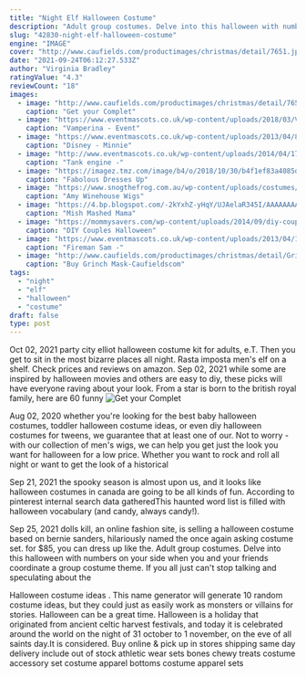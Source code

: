 ```yaml
---
title: "Night Elf Halloween Costume"
description: "Adult group costumes. Delve into this halloween with numbers on your side when you and your friends coordinate a group costume theme. If you all just can't stop talking and speculating about the"
slug: "42830-night-elf-halloween-costume"
engine: "IMAGE"
cover: "http://www.caufields.com/productimages/christmas/detail/7651.jpg"
date: "2021-09-24T06:12:27.533Z"
author: "Virginia Bradley"
ratingValue: "4.3"
reviewCount: "18"
images:
  - image: "http://www.caufields.com/productimages/christmas/detail/7651.jpg"
    caption: "Get your Complet"
  - image: "https://www.eventmascots.co.uk/wp-content/uploads/2018/03/Vamperina.jpg"
    caption: "Vamperina - Event"
  - image: "https://www.eventmascots.co.uk/wp-content/uploads/2013/04/86.jpg"
    caption: "Disney - Minnie"
  - image: "http://www.eventmascots.co.uk/wp-content/uploads/2014/04/1779879_589795444445775_423733849_n.jpg"
    caption: "Tank engine -"
  - image: "https://imagez.tmz.com/image/b4/o/2018/10/30/b4f1ef83a4085d2aaa21eaa1cdd2ec33_md.jpg"
    caption: "Fabolous Dresses Up"
  - image: "https://www.snogthefrog.com.au/wp-content/uploads/costumes/costume_1286339341_Accessories-Wig-Amy-Winehouse-2-800x1067.jpg"
    caption: "Amy Winehouse Wigs"
  - image: "https://4.bp.blogspot.com/-2kYxhZ-yHqY/UJAelaR345I/AAAAAAAABqc/xBeXWf5_VWE/s1600/DSC04408.JPG"
    caption: "Mish Mashed Mama"
  - image: "https://mommysavers.com/wp-content/uploads/2014/09/diy-couples-halloween-costumes-collage.jpg"
    caption: "DIY Couples Halloween"
  - image: "https://www.eventmascots.co.uk/wp-content/uploads/2013/04/1794537_4007984376084_302003796_n.jpg"
    caption: "Fireman Sam -"
  - image: "http://www.caufields.com/productimages/christmas/detail/GrinchMask.jpg"
    caption: "Buy Grinch Mask-Caufieldscom"
tags:
  - "night"
  - "elf"
  - "halloween"
  - "costume"
draft: false
type: post
---
```


Oct 02, 2021 party city elliot halloween costume kit for adults, e.T.  Then you get to sit in the most bizarre places all night. Rasta imposta men's elf on a shelf. Check prices and reviews on amazon. Sep 02, 2021 while some are inspired by halloween movies and others are easy to diy, these picks will have everyone raving about your look. From a star is born to the british royal family, here are 60 funny
![Get your Complet](http://www.caufields.com/productimages/christmas/detail/7651.jpg "Get your Complet")

Aug 02, 2020 whether you&#39;re looking for the best baby halloween costumes, toddler halloween costume ideas, or even diy halloween costumes for tweens, we guarantee that at least one of our. Not to worry - with our collection of men&#39;s wigs, we can help you get just the look you want for halloween for a low price. Whether you want to rock and roll all night or want to get the look of a historical
<!--inArticleAds-->

<!--galleryOne-->

Sep 21, 2021 the spooky season is almost upon us, and it looks like halloween costumes in canada are going to be all kinds of fun. According to pinterest internal search data gatheredThis haunted word list is filled with halloween vocabulary (and candy, always candy!).
<!--inArticleAds-->

<!--galleryTwo-->

Sep 25, 2021 dolls kill, an online fashion site, is selling a halloween costume based on bernie sanders, hilariously named the once again asking costume set. for $85, you can dress up like the. Adult group costumes. Delve into this halloween with numbers on your side when you and your friends coordinate a group costume theme. If you all just can't stop talking and speculating about the
<!--galleryThree-->

Halloween costume ideas . This name generator will generate 10 random costume ideas, but they could just as easily work as monsters or villains for stories. Halloween can be a great time. Halloween is a holiday that originated from ancient celtic harvest festivals, and today it is celebrated around the world on the night of  31 october to  1 november, on the eve of all saints day.It is considered. Buy online & pick up in stores shipping same day delivery include out of stock athletic wear sets bones chewy treats costume accessory set costume apparel bottoms costume apparel sets